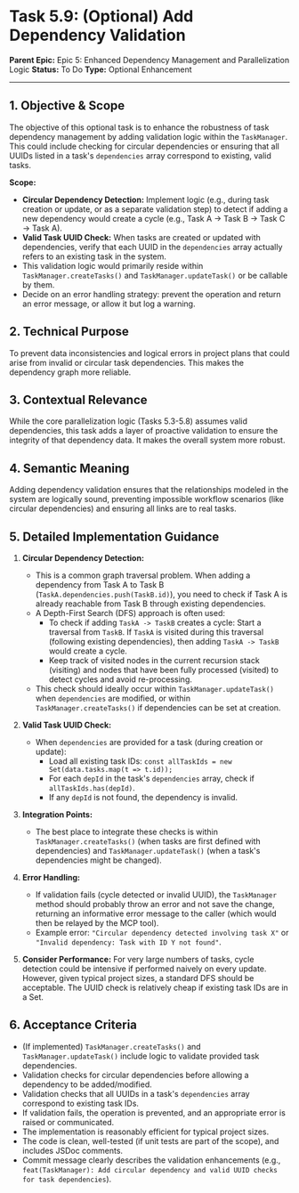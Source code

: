 # Task 5.9: (Optional) Add Dependency Validation

**Parent Epic:** Epic 5: Enhanced Dependency Management and Parallelization Logic
**Status:** To Do
**Type:** Optional Enhancement

---

## 1. Objective & Scope

The objective of this optional task is to enhance the robustness of task dependency management by adding validation logic within the `TaskManager`. This could include checking for circular dependencies or ensuring that all UUIDs listed in a task's `dependencies` array correspond to existing, valid tasks.

**Scope:**

- **Circular Dependency Detection:** Implement logic (e.g., during task creation or update, or as a separate validation step) to detect if adding a new dependency would create a cycle (e.g., Task A -> Task B -> Task C -> Task A).
- **Valid Task UUID Check:** When tasks are created or updated with dependencies, verify that each UUID in the `dependencies` array actually refers to an existing task in the system.
- This validation logic would primarily reside within `TaskManager.createTasks()` and `TaskManager.updateTask()` or be callable by them.
- Decide on an error handling strategy: prevent the operation and return an error message, or allow it but log a warning.

## 2. Technical Purpose

To prevent data inconsistencies and logical errors in project plans that could arise from invalid or circular task dependencies. This makes the dependency graph more reliable.

## 3. Contextual Relevance

While the core parallelization logic (Tasks 5.3-5.8) assumes valid dependencies, this task adds a layer of proactive validation to ensure the integrity of that dependency data. It makes the overall system more robust.

## 4. Semantic Meaning

Adding dependency validation ensures that the relationships modeled in the system are logically sound, preventing impossible workflow scenarios (like circular dependencies) and ensuring all links are to real tasks.

## 5. Detailed Implementation Guidance

1.  **Circular Dependency Detection:**

    - This is a common graph traversal problem. When adding a dependency from Task A to Task B (`TaskA.dependencies.push(TaskB.id)`), you need to check if Task A is already reachable from Task B through existing dependencies.
    - A Depth-First Search (DFS) approach is often used:
      - To check if adding `TaskA -> TaskB` creates a cycle: Start a traversal from `TaskB`. If `TaskA` is visited during this traversal (following existing dependencies), then adding `TaskA -> TaskB` would create a cycle.
      - Keep track of visited nodes in the current recursion stack (visiting) and nodes that have been fully processed (visited) to detect cycles and avoid re-processing.
    - This check should ideally occur within `TaskManager.updateTask()` when `dependencies` are modified, or within `TaskManager.createTasks()` if dependencies can be set at creation.

2.  **Valid Task UUID Check:**

    - When `dependencies` are provided for a task (during creation or update):
      - Load all existing task IDs: `const allTaskIds = new Set(data.tasks.map(t => t.id));`
      - For each `depId` in the task's `dependencies` array, check if `allTaskIds.has(depId)`.
      - If any `depId` is not found, the dependency is invalid.

3.  **Integration Points:**

    - The best place to integrate these checks is within `TaskManager.createTasks()` (when tasks are first defined with dependencies) and `TaskManager.updateTask()` (when a task's dependencies might be changed).

4.  **Error Handling:**

    - If validation fails (cycle detected or invalid UUID), the `TaskManager` method should probably throw an error and not save the change, returning an informative error message to the caller (which would then be relayed by the MCP tool).
    - Example error: `"Circular dependency detected involving task X"` or `"Invalid dependency: Task with ID Y not found"`.

5.  **Consider Performance:** For very large numbers of tasks, cycle detection could be intensive if performed naively on every update. However, given typical project sizes, a standard DFS should be acceptable. The UUID check is relatively cheap if existing task IDs are in a Set.

## 6. Acceptance Criteria

- (If implemented) `TaskManager.createTasks()` and `TaskManager.updateTask()` include logic to validate provided task dependencies.
- Validation checks for circular dependencies before allowing a dependency to be added/modified.
- Validation checks that all UUIDs in a task's `dependencies` array correspond to existing task IDs.
- If validation fails, the operation is prevented, and an appropriate error is raised or communicated.
- The implementation is reasonably efficient for typical project sizes.
- The code is clean, well-tested (if unit tests are part of the scope), and includes JSDoc comments.
- Commit message clearly describes the validation enhancements (e.g., `feat(TaskManager): Add circular dependency and valid UUID checks for task dependencies`).
